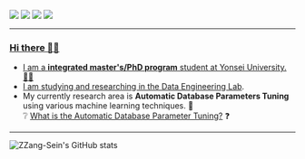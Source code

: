 <br/>
<a href="https://mail.google.com/mail/?view=cm&amp;fs=1&amp;to=seinkwon97@yonsei.ac.kr" target="_blank" target="_blank"><img src="https://img.shields.io/badge/Gmail-F06B66?style=flat&logo=Gmail&logoColor=white"/></a>
<a href="https://scholar.google.co.kr/citations?hl=ko&user=tWk4wMoAAAAJ" target="_blank" target="_blank"><img src="https://img.shields.io/badge/Google Scholar-4285F4?style=flat&logo=Google Scholar&logoColor=white"/></a>
<a href="https://ssensnote.tistory.com/" target="_blank" target="_blank"><img src="https://img.shields.io/badge/Tistory-5AB552?style=flat&logo=tistory&logoColor=white"/></a>
<img src="https://img.shields.io/badge/Google Scholar-4285F4?style=flat&logo=LinkedIn&logoColor=white" /></a>
<a href="www.linkedin.com/in/seinkwon-508a33320" target="_blank">
              
-------------------------------------------------------------------------------------------------------
### Hi there 👋👋 <br/>
* I am a **integrated master's/PhD program** student at Yonsei University. 👩‍🎓<br/>
* I am studying and researching in the [Data Engineering Lab](http://delab.yonsei.ac.kr/).
* My currently research area is **Automatic Database Parameters Tuning** using various machine learning techniques. 🚀<br/>
❔ [What is the Automatic Database Parameter Tuning?](https://github.com/Kwon-sein/Database-Tuning/blob/main/Automatic%20Database%20Configuration%20Tuning_%EC%88%98%EC%A0%95%EB%B3%B8.pdf) ❓
-------------------------------------------------------------------------------------------------------
![ZZang-Sein's GitHub stats](https://github-readme-stats.vercel.app/api?username=Kwon-sein&theme=material-palenight&icons=true)

<!--  
**Kwon-sein/Kwon-sein** is a ✨ _special_ ✨ repository because its `README.md` (this file) appears on your GitHub profile.

Here are some ideas to get you started:

- 🔭 I’m currently working on ...
- 🌱 I’m currently learning ...
- 👯 I’m looking to collaborate on ...
- 🤔 I’m looking for help with ...
- 💬 Ask me about ...
- 📫 How to reach me: ...
- 😄 Pronouns: ...
- ⚡ Fun fact: ...
-->
